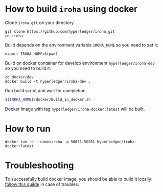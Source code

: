 # How to build `iroha` using docker

Clone `iroha.git` on your directory.

```
git clone https://github.com/hyperledger/iroha.git
cd iroha
```

Build depends on the environment variable `IROHA_HOME` so you need to set it:

`export IROHA_HOME=$(pwd)`

Build on docker container for develop environment `hyperledger/iroha-dev` so you need to build it:

```
cd docker/dev
docker build -t hyperledger/iroha-dev .
```

Run build script and wait for completion. 

```bash
${IROHA_HOME}/docker/build_in_docker.sh
``` 

Docker image with tag `hyperledger/iroha-docker:latest` will be built.

# How to run

```
docker run -d --name=iroha -p 50051:50051 hyperledger/iroha-docker:latest
```


# Troubleshooting

To successfully build docker image, you should be able to build it locally: [follow this guilde](../docs/how_to_build.rst) in case of troubles.
